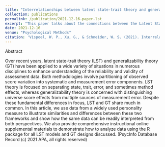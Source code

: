 ```yaml
---
title: "Interrelationships between latent state-trait theory and generalizability theory within a structural equation modeling framework"
collection: publications
permalink: /publication/2021-12-16-paper-lst
excerpt: "This paper talks about the connections between the Latent State-trait theory (LST) and the Generalizability Theory (GT)"
date: 2021-12-16
venue: "Psychological Methods"
citation: 'Vispoel, W. P., Xu, G., & Schneider, W. S. (2021). Interrelationships between latent state-trait theory and generalizability theory within a structural equation modeling framework. Psychological Methods. Advance online publication. https://doi.org/10.1037/met0000290'
---
```


Abstract

Over recent years, latent state-trait theory (LST) and generalizability theory (GT) have been applied to a wide variety of situations in numerous disciplines to enhance understanding of the reliability and validity of assessment data. Both methodologies involve partitioning of observed score variation into systematic and measurement error components. LST theory is focused on separating state, trait, error, and sometimes method effects, whereas generalizability theory is concerned with distinguishing universe score effects from multiple sources of measurement error. Despite these fundamental differences in focus, LST and GT share much in common. In this article, we use data from a widely used personality measure to illustrate similarities and differences between these two frameworks and show how the same data can be readily interpreted from both perspectives. We also provide comprehensive instructional online supplemental materials to demonstrate how to analyze data using the R package for all LST models and GT designs discussed. (PsycInfo Database Record (c) 2021 APA, all rights reserved)
